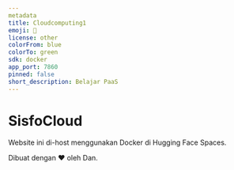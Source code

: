 ```yaml
---
metadata
title: Cloudcomputing1
emoji: 👀
license: other
colorFrom: blue
colorTo: green
sdk: docker
app_port: 7860
pinned: false
short_description: Belajar PaaS
---
```

# SisfoCloud

Website ini di-host menggunakan Docker di Hugging Face Spaces.

Dibuat dengan ❤️ oleh Dan.

